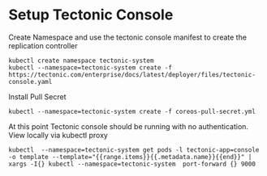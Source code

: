 # Setup Tectonic Console

Create Namespace and use the tectonic console manifest to create the replication controller

```shell
kubectl create namespace tectonic-system
kubectl --namespace=tectonic-system create -f https://tectonic.com/enterprise/docs/latest/deployer/files/tectonic-console.yaml
```
Install Pull Secret
```shell
kubectl --namespace=tectonic-system create -f coreos-pull-secret.yml

```

At this point Tectonic console should be running with no authentication. View locally via kubectl proxy

```shell
kubectl  --namespace=tectonic-system get pods -l tectonic-app=console -o template --template="{{range.items}}{{.metadata.name}}{{end}}" | xargs -I{} kubectl --namespace=tectonic-system  port-forward {} 9000
```
